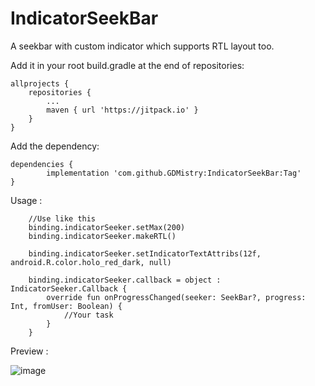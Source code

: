 # IndicatorSeekBar
A seekbar with custom indicator which supports RTL layout too.

Add it in your root build.gradle at the end of repositories:

  	allprojects {
		repositories {
			...
			maven { url 'https://jitpack.io' }
		}
	}
  
  
Add the dependency:

  	dependencies {
	        implementation 'com.github.GDMistry:IndicatorSeekBar:Tag'
	}
  
  
Usage :

        //Use like this
        binding.indicatorSeeker.setMax(200)
        binding.indicatorSeeker.makeRTL()

        binding.indicatorSeeker.setIndicatorTextAttribs(12f, android.R.color.holo_red_dark, null)

        binding.indicatorSeeker.callback = object : IndicatorSeeker.Callback {
            override fun onProgressChanged(seeker: SeekBar?, progress: Int, fromUser: Boolean) {
                //Your task
            }
        }
        
Preview :

![image](https://user-images.githubusercontent.com/66417665/114538213-be6cbe80-9c70-11eb-93a1-dd9ec9245580.png)
